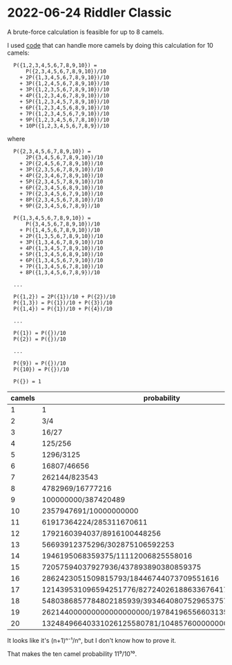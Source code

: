 2022-06-24 Riddler Classic
==========================
A brute-force calculation is feasible for up to 8 camels.

I used [code](20220624c.hs) that can handle more camels by
doing this calculation for 10 camels:
```
  P({1,2,3,4,5,6,7,8,9,10}) =
      P({2,3,4,5,6,7,8,9,10})/10
    + 2P({1,3,4,5,6,7,8,9,10})/10
    + 3P({1,2,4,5,6,7,8,9,10})/10
    + 3P({1,2,3,5,6,7,8,9,10})/10
    + 4P({1,2,3,4,6,7,8,9,10})/10
    + 5P({1,2,3,4,5,7,8,9,10})/10
    + 6P({1,2,3,4,5,6,8,9,10})/10
    + 7P({1,2,3,4,5,6,7,9,10})/10
    + 9P({1,2,3,4,5,6,7,8,10})/10
    + 10P({1,2,3,4,5,6,7,8,9})/10
```
where
```
  P({2,3,4,5,6,7,8,9,10}) =
      2P({3,4,5,6,7,8,9,10})/10
    + 2P({2,4,5,6,7,8,9,10})/10
    + 3P({2,3,5,6,7,8,9,10})/10
    + 4P({2,3,4,6,7,8,9,10})/10
    + 5P({2,3,4,5,7,8,9,10})/10
    + 6P({2,3,4,5,6,8,9,10})/10
    + 7P({2,3,4,5,6,7,9,10})/10
    + 8P({2,3,4,5,6,7,8,10})/10
    + 9P({2,3,4,5,6,7,8,9})/10

  P({1,3,4,5,6,7,8,9,10}) =
      P({3,4,5,6,7,8,9,10})/10
    + P({1,4,5,6,7,8,9,10})/10
    + 2P({1,3,5,6,7,8,9,10})/10
    + 3P({1,3,4,6,7,8,9,10})/10
    + 4P({1,3,4,5,7,8,9,10})/10
    + 5P({1,3,4,5,6,8,9,10})/10
    + 6P({1,3,4,5,6,7,9,10})/10
    + 7P({1,3,4,5,6,7,8,10})/10
    + 8P({1,3,4,5,6,7,8,9})/10

  ...

  P({1,2}) = 2P({1})/10 + P({2})/10
  P({1,3}) = P({1})/10 + P({3})/10
  P({1,4}) = P({1})/10 + P({4})/10

  ...

  P({1}) = P({})/10
  P({2}) = P({})/10

  ...

  P({9}) = P({})/10
  P({10}) = P({})/10

  P({}) = 1
```

|camels|probability            |
|------|-----------------------|
|1     |1                      |
|2     |3/4                    |
|3     |16/27                  |
|4     |125/256                |
|5     |1296/3125              |
|6     |16807/46656            |
|7     |262144/823543          |
|8     |4782969/16777216       |
|9     |100000000/387420489    |
|10    |2357947691/10000000000 |
|11    |61917364224/285311670611 |
|12    |1792160394037/8916100448256 |
|13    |56693912375296/302875106592253 |
|14    |1946195068359375/11112006825558016 |
|15    |72057594037927936/437893890380859375 |
|16    |2862423051509815793/18446744073709551616 |
|17    |121439531096594251776/827240261886336764177 |
|18    |5480386857784802185939/39346408075296537575424 |
|19    |262144000000000000000000/1978419655660313589123979 |
|20    |13248496640331026125580781/104857600000000000000000000 |

It looks like it's (n+1)ⁿ⁻¹/nⁿ, but I don't know how to prove it.

That makes the ten camel probability 11⁹/10¹⁰.
